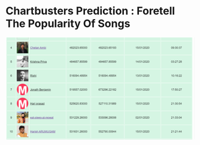 # Chartbusters Prediction : Foretell The Popularity Of Songs

![github-small](https://github.com/harish-coder/machine-learning/blob/master/Machine%20Hack/ChartbustersParticipantsData/ChartbustersParticipant_img.PNG)

 
 

